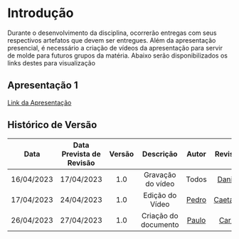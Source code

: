 # Introdução
Durante o desenvolvimento da disciplina, ocorrerão entregas com seus respectivos artefatos que devem ser entregues. Além da apresentação presencial, é necessário a criação de vídeos da apresentação para servir de molde para futuros grupos da matéria. Abaixo serão disponibilizados os links destes para visualização

## Apresentação 1
[Link da Apresentação](https://youtu.be/nTTCJMEjoRU)





## Histórico de Versão

|    Data    | Data Prevista de Revisão | Versão |      Descrição       |                                                                Autor                                                                 |               Revisor               |
| :--------: | :----------------------: | :----: | :------------------: | :----------------------------------------------------------------------------------------------------------------------------------: | :---------------------------------: |
| 16/04/2023 |        17/04/2023        |  1.0   | Gravação do vídeo |Todos | [Daniel](https://github.com/daniel-de-sousa) |
| 17/04/2023 |        24/04/2023        |  1.0   | Edição do Vídeo |[Pedro](https://github.com/pedrobarbosaocb)  | [Caetano](https://github.com/caeslucio) |
| 26/04/2023 |        27/04/2023        |  1.0   | Criação do documento |[Paulo](https://github.com/PauloVictorFS)  | [Carla](https://github.com/ccarlaa) |


